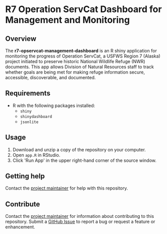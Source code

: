 # R7 Operation ServCat Dashboard for Management and Monitoring

## Overview

The **r7-opservcat-management-dashboard** is an R shiny application for monitoring the progress of Operation ServCat, a USFWS Region 7 (Alaska) project initiated to preserve historic National Wildlife Refuge (NWR) documents. This app allows Division of Natural Resources staff to track whether goals are being met for making refuge information secure, accessible, discoverable, and documented.

## Requirements

* R with the following packages installed:
  * ``shiny``
  * ``shinydashboard``
  * ``jsonlite``

## Usage

1. Download and unzip a copy of the repository on your computer.
2. Open ``app.R`` in RStudio.
3. Click 'Run App' in the upper right-hand corner of the source window.

## Getting help

Contact the [project maintainer](emailto:emma_schillerstrom@fws.gov) for help with this repository.

## Contribute

Contact the [project maintainer](emailto:emma_schillerstrom@fws.gov) for information about contributing to this repository. Submit a [GitHub Issue](https://github.com/USFWS/r7-opservat-management-dashboard/issues) to report a bug or request a feature or enhancement.
